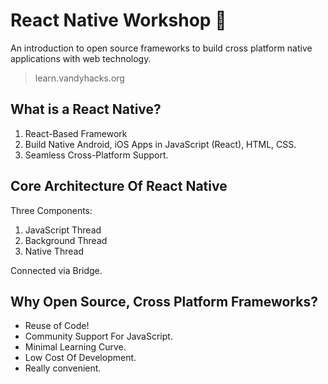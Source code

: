 
# **React Native Workshop 📱**
An introduction to open source frameworks to build cross platform native applications with web technology. 
> learn.vandyhacks.org

## What is a **React Native**?

1.  React-Based Framework  
2.  Build Native Android, iOS Apps in JavaScript (React), HTML, CSS.  
3. Seamless Cross-Platform Support.

## **Core Architecture Of React Native**

Three Components:
1.  JavaScript Thread
2.  Background Thread
3.  Native Thread


Connected via Bridge.

## Why Open Source, Cross Platform Frameworks?

-   Reuse of Code!  
-   Community Support For JavaScript.
-   Minimal Learning Curve.  
-   Low Cost Of Development.  
-   Really convenient.

